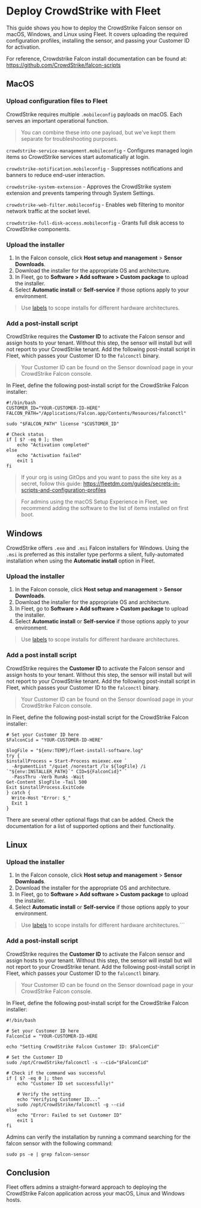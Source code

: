 # Deploy CrowdStrike with Fleet

This guide shows you how to deploy the CrowdStrike Falcon sensor on macOS, Windows, and Linux using Fleet. It covers uploading the required configuration profiles, installing the sensor, and passing your Customer ID for activation.

For reference, Crowdstrike Falcon install documentation can be found at:
https://github.com/CrowdStrike/falcon-scripts

## MacOS

### Upload configuration files to Fleet

CrowdStrike requires multiple `.mobileconfig` payloads on macOS. Each serves an important operational function.

> You can combine these into one payload, but we've kept them separate for troubleshooting purposes.

`crowdstrike-service-management.mobileconfig` - Configures managed login items so CrowdStrike services start automatically at login.

`crowdstrike-notification.mobileconfig` - Suppresses notifications and banners to reduce end-user interaction.

`crowdstrike-system-extension` - Approves the CrowdStrike system extension and prevents tampering through System Settings.

`crowdstrike-web-filter.mobileconfig` - Enables web filtering to monitor network traffic at the socket level.

`crowdstrike-full-disk-access.mobileconfig` - Grants full disk access to CrowdStrike components.

### Upload the installer

1. In the Falcon console, click **Host setup and management** > **Sensor Downloads**. 
2. Download the installer for the appropriate OS and architecture.
3. In Fleet, go to **Software > Add software > Custom package** to upload the installer.
4. Select **Automatic install** or **Self-service** if those options apply to your environment.

>Use [labels](https://fleetdm.com/guides/managing-labels-in-fleet) to scope installs for different hardware architectures.

### Add a post-install script

CrowdStrike requires the **Customer ID** to activate the Falcon sensor and assign hosts to your tenant. Without this step, the sensor will install but will not report to your CrowdStrike tenant. Add the following post-install script in Fleet, which passes your Customer ID to the `falconctl` binary.

> Your Customer ID can be found on the Sensor download page in your CrowdStrike Falcon console.

In Fleet, define the following post-install script for the CrowdStrike Falcon installer:

```
#!/bin/bash
CUSTOMER_ID="YOUR-CUSTOMER-ID-HERE"
FALCON_PATH="/Applications/Falcon.app/Contents/Resources/falconctl"

sudo "$FALCON_PATH" license "$CUSTOMER_ID"

# Check status
if [ $? -eq 0 ]; then
    echo "Activation completed"
else
    echo "Activation failed"
    exit 1
fi
```

>If your org is using GitOps and you want to pass the site key as a secret, follow this guide: https://fleetdm.com/guides/secrets-in-scripts-and-configuration-profiles

>For admins using the macOS Setup Experience in Fleet, we recommend adding the software to the list of items installed on first boot.

## Windows

CrowdStrike offers `.exe` and `.msi` Falcon installers for Windows. Using the `.msi` is preferred as this installer type performs a silent, fully-automated installation when using the **Automatic install** option in Fleet.

### Upload the installer

1. In the Falcon console, click **Host setup and management** > **Sensor Downloads**. 
2. Download the installer for the appropriate OS and architecture.
3. In Fleet, go to **Software > Add software > Custom package** to upload the installer.
4. Select **Automatic install** or **Self-service** if those options apply to your environment.

> Use [labels](https://fleetdm.com/guides/managing-labels-in-fleet) to scope installs for different hardware architectures.

### Add a post install script

CrowdStrike requires the **Customer ID** to activate the Falcon sensor and assign hosts to your tenant. Without this step, the sensor will install but will not report to your CrowdStrike tenant. Add the following post-install script in Fleet, which passes your Customer ID to the `falconctl` binary.

> Your Customer ID can be found on the Sensor download page in your CrowdStrike Falcon console.

In Fleet, define the following post-install script for the CrowdStrike Falcon installer:

```
# Set your Customer ID here
$FalconCid = "YOUR-CUSTOMER-ID-HERE"

$logFile = "${env:TEMP}/fleet-install-software.log"
try {
$installProcess = Start-Process msiexec.exe `
  -ArgumentList "/quiet /norestart /lv ${logFile} /i `"${env:INSTALLER_PATH}`" CID=${FalconCid}" `
  -PassThru -Verb RunAs -Wait
Get-Content $logFile -Tail 500
Exit $installProcess.ExitCode
} catch {
  Write-Host "Error: $_"
  Exit 1
}
```

There are several other optional flags that can be added. Check the documentation for a list of supported options and their functionality.

## Linux

### Upload the installer

1. In the Falcon console, click **Host setup and management** > **Sensor Downloads**. 
2. Download the installer for the appropriate OS and architecture.
3. In Fleet, go to **Software > Add software > Custom package** to upload the installer.
4. Select **Automatic install** or **Self-service** if those options apply to your environment.

> Use [labels](https://fleetdm.com/guides/managing-labels-in-fleet) to scope installs for different hardware architectures.```


### Add a post-install script

CrowdStrike requires the **Customer ID** to activate the Falcon sensor and assign hosts to your tenant. Without this step, the sensor will install but will not report to your CrowdStrike tenant. Add the following post-install script in Fleet, which passes your Customer ID to the `falconctl` binary.

> Your Customer ID can be found on the Sensor download page in your CrowdStrike Falcon console.

In Fleet, define the following post-install script for the CrowdStrike Falcon installer:

```
#!/bin/bash

# Set your Customer ID here
FalconCid = "YOUR-CUSTOMER-ID-HERE

echo "Setting CrowdStrike Falcon Customer ID: $FalconCid"

# Set the Customer ID
sudo /opt/CrowdStrike/falconctl -s --cid="$FalconCid"

# Check if the command was successful
if [ $? -eq 0 ]; then
    echo "Customer ID set successfully!"
    
    # Verify the setting
    echo "Verifying Customer ID..."
    sudo /opt/CrowdStrike/falconctl -g --cid
else
    echo "Error: Failed to set Customer ID"
    exit 1
fi
```

Admins can verify the installation by running a command searching for the falcon sensor with the following command:

```
sudo ps -e | grep falcon-sensor
```

## Conclusion

Fleet offers admins a straight-forward approach to deploying the CrowdStrike Falcon application across your macOS, Linux and Windows hosts.



<meta name="articleTitle" value="Deploy CrowdStrike with Fleet">
<meta name="authorFullName" value="Harrison Ravazzolo">
<meta name="authorGitHubUsername" value="harrisonravazzolo">
<meta name="category" value="guides">
<meta name="publishedOn" value="2025-08-11">
<meta name="description" value="Deploy CrowdStrike with Fleet">
<meta name="articleImageUrl" value="../website/assets/images/articles/fleet-crowdstrike-cover-800x450@2x.png">
